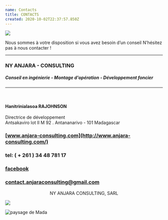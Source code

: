 ```yaml
---
name: Contacts
title: CONTACTS
created: 2020-10-02T22:37:57.850Z
---
```

<div className="container">

<div className="card">

![](/media/img/communities3.jpg)

<div className="card-container contact">
<p className="contact-text">

Nous sommes à votre disposition si vous avez besoin d’un conseil
N’hésitez pas à nous contacter !

<hr className="ruler"/>

### NY ANJARA - CONSULTING
##### Conseil en ingénierie - Montage d'opération - Développement foncier

<hr className="ruler"/>
<br />

#### Hanitrinialasoa RAJOHNSON
Directrice de développement
<br />
Antsakaviro lot II M 92 . Antananarivo - 101 Madagascar

### [www.anjara-consulting.com](http://www.anjara-consulting.com/)

### tel: ( + 261 ) 34 48 781 17

### [facebook](https://www.facebook.com/104312498543346/posts/104313358543260/)

### [contact.anjaraconsulting@gmail.com](mailto:contact.anjaraconsulting@gmail.com)

</p>

<div>

<p style="text-align: center;">NY ANJARA CONSULTING, SARL</p>

![](/media/img/pro4.jpg)

</div>
</div>


<div className="main-body__anjara">

![paysage de Mada](/media/img/anjara.jpg)

</div>

</div>

</div>